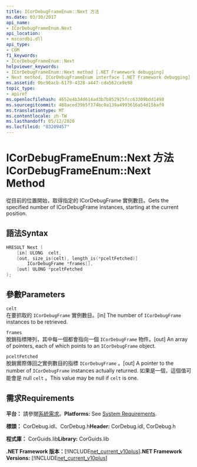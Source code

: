 ```yaml
---
title: ICorDebugFrameEnum::Next 方法
ms.date: 03/30/2017
api_name:
- ICorDebugFrameEnum.Next
api_location:
- mscordbi.dll
api_type:
- COM
f1_keywords:
- ICorDebugFrameEnum::Next
helpviewer_keywords:
- ICorDebugFrameEnum::Next method [.NET Framework debugging]
- Next method, ICorDebugFrameEnum interface [.NET Framework debugging]
ms.assetid: 0bc96acb-6179-4328-a447-cda562ce9e98
topic_type:
- apiref
ms.openlocfilehash: 4652e4b34d614ad3b7b852925fcc63309bdd1498
ms.sourcegitcommit: 488aced39b5f374bc0a139a4993616a54d15baf0
ms.translationtype: MT
ms.contentlocale: zh-TW
ms.lasthandoff: 05/12/2020
ms.locfileid: "83209457"
---
```

# <a name="icordebugframeenumnext-method"></a><span data-ttu-id="c9fff-102">ICorDebugFrameEnum::Next 方法</span><span class="sxs-lookup"><span data-stu-id="c9fff-102">ICorDebugFrameEnum::Next Method</span></span>
<span data-ttu-id="c9fff-103">從目前的位置開始，取得指定的 ICorDebugFrame 實例數目。</span><span class="sxs-lookup"><span data-stu-id="c9fff-103">Gets the specified number of ICorDebugFrame instances, starting at the current position.</span></span>  
  
## <a name="syntax"></a><span data-ttu-id="c9fff-104">語法</span><span class="sxs-lookup"><span data-stu-id="c9fff-104">Syntax</span></span>  
  
```cpp  
HRESULT Next (  
    [in] ULONG  celt,  
    [out, size_is(celt), length_is(*pceltFetched)]  
        ICorDebugFrame *frames[],  
    [out] ULONG *pceltFetched  
);  
```  
  
## <a name="parameters"></a><span data-ttu-id="c9fff-105">參數</span><span class="sxs-lookup"><span data-stu-id="c9fff-105">Parameters</span></span>  
 `celt`  
 <span data-ttu-id="c9fff-106">在要抓取的 `ICorDebugFrame` 實例數目。</span><span class="sxs-lookup"><span data-stu-id="c9fff-106">[in] The number of `ICorDebugFrame` instances to be retrieved.</span></span>  
  
 `frames`  
 <span data-ttu-id="c9fff-107">脫銷指標陣列，其中每一個都會指向一個 `ICorDebugFrame` 物件。</span><span class="sxs-lookup"><span data-stu-id="c9fff-107">[out] An array of pointers, each of which points to an `ICorDebugFrame` object.</span></span>  
  
 `pceltFetched`  
 <span data-ttu-id="c9fff-108">脫銷實際傳回之實例數目的指標 `ICorDebugFrame` 。</span><span class="sxs-lookup"><span data-stu-id="c9fff-108">[out] A pointer to the number of `ICorDebugFrame` instances actually returned.</span></span> <span data-ttu-id="c9fff-109">如果是一個，這個值可能會是 null `celt` 。</span><span class="sxs-lookup"><span data-stu-id="c9fff-109">This value may be null if `celt` is one.</span></span>  
  
## <a name="requirements"></a><span data-ttu-id="c9fff-110">需求</span><span class="sxs-lookup"><span data-stu-id="c9fff-110">Requirements</span></span>  
 <span data-ttu-id="c9fff-111">**平台：** 請參閱[系統需求](../../get-started/system-requirements.md)。</span><span class="sxs-lookup"><span data-stu-id="c9fff-111">**Platforms:** See [System Requirements](../../get-started/system-requirements.md).</span></span>  
  
 <span data-ttu-id="c9fff-112">**標頭：** CorDebug.idl、CorDebug.h</span><span class="sxs-lookup"><span data-stu-id="c9fff-112">**Header:** CorDebug.idl, CorDebug.h</span></span>  
  
 <span data-ttu-id="c9fff-113">**程式庫：** CorGuids.lib</span><span class="sxs-lookup"><span data-stu-id="c9fff-113">**Library:** CorGuids.lib</span></span>  
  
 <span data-ttu-id="c9fff-114">**.NET Framework 版本：**[!INCLUDE[net_current_v10plus](../../../../includes/net-current-v10plus-md.md)]</span><span class="sxs-lookup"><span data-stu-id="c9fff-114">**.NET Framework Versions:** [!INCLUDE[net_current_v10plus](../../../../includes/net-current-v10plus-md.md)]</span></span>
